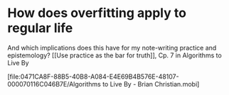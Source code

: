 # How does overfitting apply to regular life
And which implications does this have for my note-writing practice and epistemology? [[Use practice as the bar for truth]], Cp. 7 in Algorithms to Live By
<!-- #research -->
[file:0471CA8F-88B5-40B8-A084-E4E69B4B576E-48107-000070116C046B7E/Algorithms to Live By - Brian Christian.mobi]

<!-- {BearID:C993E4D3-342C-4A7F-886E-198A862C611F-48107-00007006B3475FDF} -->
